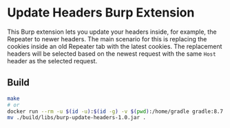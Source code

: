 # Update Headers Burp Extension
This Burp extension lets you update your headers inside, for example, the Repeater to newer headers. The main scenario for this is replacing the cookies inside an old Repeater tab with the latest cookies. The replacement headers will be selected based on the newest request with the same `Host` header as the selected request.

## Build
```sh
make
# or 
docker run --rm -u $(id -u):$(id -g) -v $(pwd):/home/gradle gradle:8.7.0-jdk17-alpine gradle build
mv ./build/libs/burp-update-headers-1.0.jar .
```
